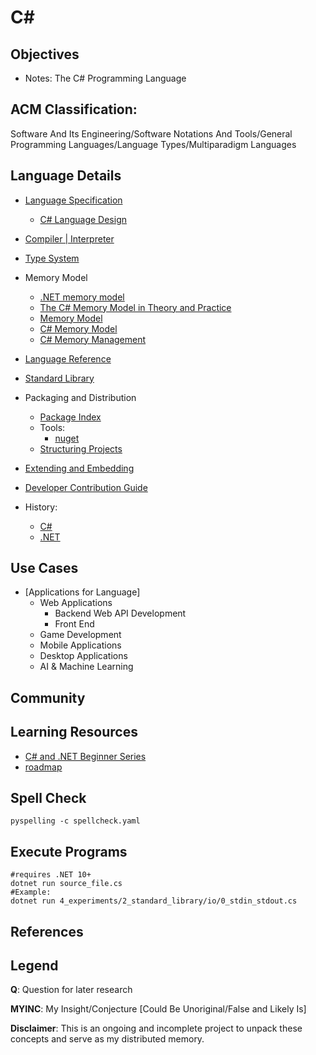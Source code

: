 # C#

## Objectives
- Notes: The C# Programming Language

## ACM Classification:
Software And Its Engineering/Software Notations And Tools/General Programming Languages/Language Types/Multiparadigm Languages

## Language Details
- [Language Specification](https://github.com/dotnet/csharpstandard/)
  - [C# Language Design](https://github.com/dotnet/csharplang)
- [Compiler | Interpreter](https://github.com/dotnet/roslyn)
- [Type System](https://learn.microsoft.com/en-us/dotnet/csharxp/fundamentals/types/)
- Memory Model
  - [.NET memory model](https://github.com/dotnet/runtime/blob/main/docs/design/specs/Memory-model.md)
  - [The C# Memory Model in Theory and Practice](https://learn.microsoft.com/en-us/archive/msdn-magazine/2012/december/csharp-the-csharp-memory-model-in-theory-and-practice)
  - [Memory Model](https://learn.microsoft.com/en-us/archive/blogs/cbrumme/memory-model)
  - [C# Memory Model](https://useful.codes/c-sharp-memory-model/)
  - [C# Memory Management](https://useful.codes/memory-management-in-c-sharp/)
- [Language Reference](https://learn.microsoft.com/en-us/dotnet/csharp/language-reference/)
- [Standard Library](https://github.com/dotnet/csharpstandard/blob/draft-v8/standard/standard-library.md)
- Packaging and Distribution
    - [Package Index](https://www.nuget.org/packages)
    - Tools:
        - [nuget](https://www.nuget.org/)
    - [Structuring Projects](https://learn.microsoft.com/en-us/dotnet/csharp/fundamentals/program-structure/)

- [Extending and Embedding](https://dotnet.microsoft.com/en-us/apps/iot)
- [Developer Contribution Guide](https://github.com/dotnet/roslyn#contributing)
- History:
  - [C#](https://learn.microsoft.com/en-us/dotnet/csharp/whats-new/csharp-version-history)
  - [.NET](https://www.youtube.com/watch?v=DZhoL55kWac)

## Use Cases
- [Applications for Language]
  - Web Applications
    - Backend Web API Development
    - Front End
  - Game Development
  - Mobile Applications
  - Desktop Applications
  - AI & Machine Learning

## Community

## Learning Resources
- [C# and .NET Beginner Series](https://github.com/dotnet/beginner-series)
- [roadmap](https://learn.microsoft.com/en-us/dotnet/csharp/?WT.mc_id=dotnet-35129-website)


## Spell Check
```shell
pyspelling -c spellcheck.yaml
```

## Execute Programs
```shell
#requires .NET 10+
dotnet run source_file.cs
#Example:
dotnet run 4_experiments/2_standard_library/io/0_stdin_stdout.cs
```

## References

## Legend
**Q**: Question for later research

**MYINC**: My Insight/Conjecture [Could Be Unoriginal/False and Likely Is]

**Disclaimer**: This is an ongoing and incomplete project to unpack these concepts and serve as my distributed memory.
